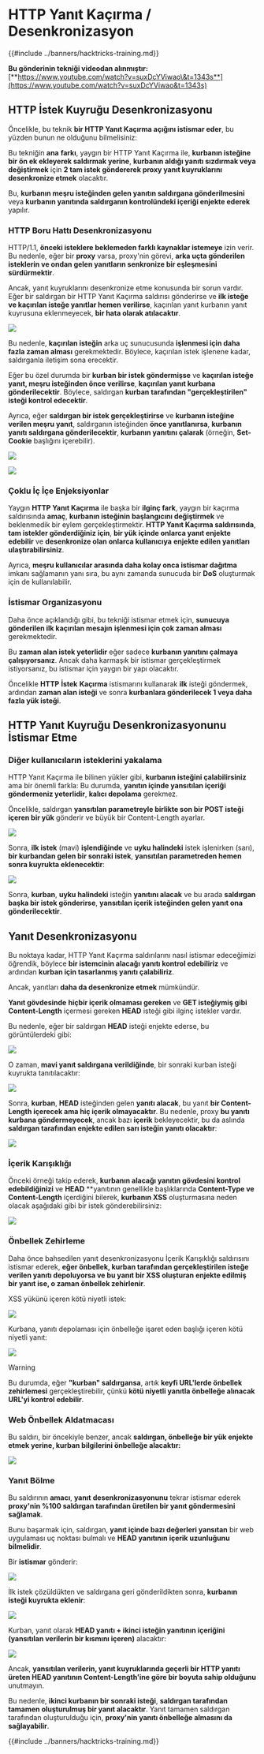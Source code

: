 # HTTP Yanıt Kaçırma / Desenkronizasyon

{{#include ../banners/hacktricks-training.md}}

**Bu gönderinin tekniği videodan alınmıştır:** [**https://www.youtube.com/watch?v=suxDcYViwao\&t=1343s**](https://www.youtube.com/watch?v=suxDcYViwao&t=1343s)

## HTTP İstek Kuyruğu Desenkronizasyonu

Öncelikle, bu teknik **bir HTTP Yanıt Kaçırma açığını istismar eder**, bu yüzden bunun ne olduğunu bilmelisiniz:

Bu tekniğin **ana** **farkı**, yaygın bir HTTP Yanıt Kaçırma ile, **kurbanın isteğine bir ön ek ekleyerek saldırmak yerine**, **kurbanın aldığı yanıtı sızdırmak veya değiştirmek** için **2 tam istek göndererek proxy yanıt kuyruklarını desenkronize etmek** olacaktır.

Bu, **kurbanın meşru isteğinden gelen yanıtın saldırgana gönderilmesini** veya **kurbanın yanıtında saldırganın kontrolündeki içeriği enjekte ederek** yapılır.

### HTTP Boru Hattı Desenkronizasyonu

HTTP/1.1, **önceki isteklere beklemeden farklı kaynaklar istemeye** izin verir. Bu nedenle, eğer bir **proxy** varsa, proxy'nin görevi, **arka uçta gönderilen isteklerin ve ondan gelen yanıtların senkronize bir eşleşmesini sürdürmektir**.

Ancak, yanıt kuyruklarını desenkronize etme konusunda bir sorun vardır. Eğer bir saldırgan bir HTTP Yanıt Kaçırma saldırısı gönderirse ve **ilk isteğe ve kaçırılan isteğe yanıtlar hemen verilirse**, kaçırılan yanıt kurbanın yanıt kuyrusuna eklenmeyecek, **bir hata olarak atılacaktır**.

![](<../images/image (633).png>)

Bu nedenle, **kaçırılan isteğin** arka uç sunucusunda **işlenmesi için daha fazla zaman alması** gerekmektedir. Böylece, kaçırılan istek işlenene kadar, saldırganla iletişim sona erecektir.

Eğer bu özel durumda bir **kurban bir istek göndermişse** ve **kaçırılan isteğe yanıt, meşru isteğinden önce verilirse**, **kaçırılan yanıt kurbana gönderilecektir**. Böylece, saldırgan **kurban tarafından "gerçekleştirilen" isteği kontrol edecektir**.

Ayrıca, eğer **saldırgan bir istek gerçekleştirirse** ve **kurbanın isteğine verilen meşru yanıt**, saldırganın isteğinden **önce yanıtlanırsa**, **kurbanın yanıtı saldırgana gönderilecektir**, **kurbanın yanıtını çalarak** (örneğin, **Set-Cookie** başlığını içerebilir).

![](<../images/image (1020).png>)

![](<../images/image (719).png>)

### Çoklu İç İçe Enjeksiyonlar

Yaygın **HTTP Yanıt Kaçırma** ile başka bir **ilginç fark**, yaygın bir kaçırma saldırısında **amaç**, **kurbanın isteğinin başlangıcını değiştirmek** ve beklenmedik bir eylem gerçekleştirmektir. **HTTP Yanıt Kaçırma saldırısında**, **tam istekler gönderdiğiniz için**, **bir yük içinde onlarca yanıt enjekte edebilir** ve **desenkronize olan onlarca kullanıcıya** **enjekte edilen yanıtları** **ulaştırabilirsiniz**.

Ayrıca, **meşru kullanıcılar arasında daha kolay onca istismar dağıtma** imkanı sağlamanın yanı sıra, bu aynı zamanda sunucuda bir **DoS** oluşturmak için de kullanılabilir.

### İstismar Organizasyonu

Daha önce açıklandığı gibi, bu tekniği istismar etmek için, **sunucuya gönderilen ilk kaçırılan mesajın** **işlenmesi için çok zaman alması** gerekmektedir.

Bu **zaman alan istek yeterlidir** eğer sadece **kurbanın yanıtını çalmaya çalışıyorsanız**. Ancak daha karmaşık bir istismar gerçekleştirmek istiyorsanız, bu istismar için yaygın bir yapı olacaktır.

Öncelikle **HTTP** **İstek** **Kaçırma** istismarını kullanarak **ilk** isteği göndermek, ardından **zaman alan isteği** ve sonra **kurbanlara gönderilecek 1 veya daha fazla yük isteği**.

## HTTP Yanıt Kuyruğu Desenkronizasyonunu İstismar Etme

### Diğer kullanıcıların isteklerini yakalama <a href="#capturing-other-users-requests" id="capturing-other-users-requests"></a>

HTTP Yanıt Kaçırma ile bilinen yükler gibi, **kurbanın isteğini çalabilirsiniz** ama bir önemli farkla: Bu durumda, **yanıtın içinde yansıtılan içeriği göndermeniz yeterlidir**, **kalıcı depolama** gerekmez.

Öncelikle, saldırgan **yansıtılan parametreyle birlikte son bir POST isteği içeren bir yük** gönderir ve büyük bir Content-Length ayarlar.

![](<../images/image (1053).png>)

Sonra, **ilk istek** (mavi) **işlendiğinde** ve **uyku halindeki** istek işlenirken (sarı), **bir kurbandan gelen bir sonraki istek**, **yansıtılan parametreden hemen sonra kuyrukta eklenecektir**:

![](<../images/image (794).png>)

Sonra, **kurban**, **uyku halindeki** isteğin **yanıtını alacak** ve bu arada **saldırgan** **başka bir istek gönderirse**, **yansıtılan içerik isteğinden gelen yanıt ona gönderilecektir**.

## Yanıt Desenkronizasyonu

Bu noktaya kadar, HTTP Yanıt Kaçırma saldırılarını nasıl istismar edeceğimizi öğrendik, böylece **bir istemcinin alacağı yanıtı kontrol edebiliriz** ve ardından **kurban için tasarlanmış yanıtı çalabiliriz**.

Ancak, yanıtları **daha da desenkronize etmek** mümkündür.

**Yanıt gövdesinde** **hiçbir içerik olmaması gereken** ve **GET isteğiymiş gibi Content-Length** içermesi gereken **HEAD** isteği gibi ilginç istekler vardır.

Bu nedenle, eğer bir saldırgan **HEAD** isteği enjekte ederse, bu görüntülerdeki gibi:

![](<../images/image (1107).png>)

O zaman, **mavi yanıt saldırgana verildiğinde**, bir sonraki kurban isteği kuyrukta tanıtılacaktır:

![](<../images/image (999).png>)

Sonra, **kurban**, **HEAD** isteğinden gelen **yanıtı alacak**, bu yanıt **bir Content-Length içerecek ama hiç içerik olmayacaktır**. Bu nedenle, proxy **bu yanıtı kurbana göndermeyecek**, ancak bazı **içerik** bekleyecektir, bu da aslında **saldırgan tarafından enjekte edilen sarı isteğin yanıtı olacaktır**:

![](<../images/image (735).png>)

### İçerik Karışıklığı

Önceki örneği takip ederek, **kurbanın alacağı yanıtın gövdesini kontrol edebildiğinizi** ve **HEAD** **yanıtının genellikle başlıklarında **Content-Type ve Content-Length** içerdiğini bilerek, **kurbanın XSS** oluşturmasına neden olacak aşağıdaki gibi bir istek gönderebilirsiniz:

![](<../images/image (688).png>)

### Önbellek Zehirleme

Daha önce bahsedilen yanıt desenkronizasyonu İçerik Karışıklığı saldırısını istismar ederek, **eğer önbellek, kurban tarafından gerçekleştirilen isteğe verilen yanıtı depoluyorsa ve bu yanıt bir XSS oluşturan enjekte edilmiş bir yanıt ise, o zaman önbellek zehirlenir**.

XSS yükünü içeren kötü niyetli istek:

![](<../images/image (614).png>)

Kurbana, yanıtı depolaması için önbelleğe işaret eden başlığı içeren kötü niyetli yanıt:

![](<../images/image (566).png>)

> [!WARNING]
> Bu durumda, eğer **"kurban" saldırgansa**, artık **keyfi URL'lerde önbellek zehirlemesi** gerçekleştirebilir, çünkü **kötü niyetli yanıtla önbelleğe alınacak URL'yi kontrol edebilir**.

### Web Önbellek Aldatmacası

Bu saldırı, bir öncekiyle benzer, ancak **saldırgan, önbelleğe bir yük enjekte etmek yerine, kurban bilgilerini önbelleğe alacaktır:**

![](<../images/image (991).png>)

### Yanıt Bölme

Bu saldırının **amacı**, **yanıt** **desenkronizasyonunu** tekrar istismar ederek **proxy'nin %100 saldırgan tarafından üretilen bir yanıt göndermesini sağlamak**.

Bunu başarmak için, saldırgan, **yanıt içinde bazı değerleri yansıtan** bir web uygulaması uç noktası bulmalı ve **HEAD yanıtının içerik uzunluğunu bilmelidir**.

Bir **istismar** gönderir:

![](<../images/image (911).png>)

İlk istek çözüldükten ve saldırgana geri gönderildikten sonra, **kurbanın isteği kuyrukta eklenir**:

![](<../images/image (737).png>)

Kurban, yanıt olarak **HEAD yanıtı + ikinci isteğin yanıtının içeriğini (yansıtılan verilerin bir kısmını içeren)** alacaktır:

![](<../images/image (356).png>)

Ancak, **yansıtılan verilerin, yanıt kuyruklarında geçerli bir HTTP yanıtı üreten HEAD yanıtının Content-Length'ine göre bir boyuta sahip olduğunu** unutmayın.

Bu nedenle, **ikinci kurbanın bir sonraki isteği**, **saldırgan tarafından tamamen oluşturulmuş bir yanıt alacaktır**. Yanıt tamamen saldırgan tarafından oluşturulduğu için, **proxy'nin yanıtı önbelleğe almasını da sağlayabilir**.

{{#include ../banners/hacktricks-training.md}}
